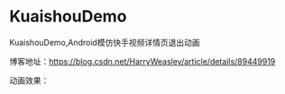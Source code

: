 # KuaishouDemo
KuaishouDemo,Android模仿快手视频详情页退出动画

博客地址：https://blog.csdn.net/HarryWeasley/article/details/89449919

动画效果：

